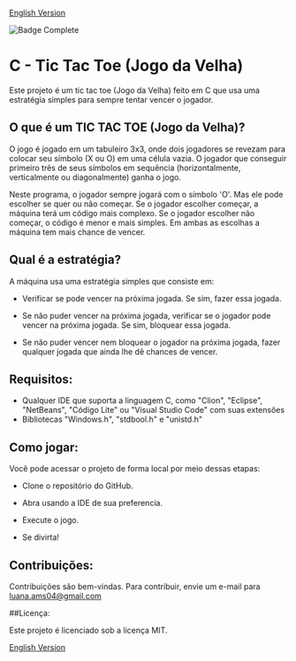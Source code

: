 <a href="https://github.com/LuanaAMS/C_tic_tac_toe/blob/main/README.md" target="_blank"> English Version </a>


![Badge Complete](http://img.shields.io/static/v1?label=STATUS&message=COMPLETE&color=GREEN&style=for-the-badge)


# C - Tic Tac Toe (Jogo da Velha)
Este projeto é um tic tac toe (Jogo da Velha) feito em C que usa uma estratégia simples para sempre tentar vencer o jogador.

## O que é um TIC TAC TOE (Jogo da Velha)?

O jogo é jogado em um tabuleiro 3x3, onde dois jogadores se revezam para colocar seu símbolo (X ou O) em uma célula vazia. O jogador que conseguir primeiro três de seus símbolos em sequência (horizontalmente, verticalmente ou diagonalmente) ganha o jogo.

Neste programa, o jogador sempre jogará com o símbolo 'O'. Mas ele pode escolher se quer ou não começar. Se o jogador escolher começar, a máquina terá um código mais complexo. Se o jogador escolher não começar, o código é menor e mais simples. Em ambas as escolhas a máquina tem mais chance de vencer.

## Qual é a estratégia?

A máquina usa uma estratégia simples que consiste em:

  - Verificar se pode vencer na próxima jogada. Se sim, fazer essa jogada.

  - Se não puder vencer na próxima jogada, verificar se o jogador pode vencer na próxima jogada. Se sim, bloquear essa jogada.

  - Se não puder vencer nem bloquear o jogador na próxima jogada, fazer qualquer jogada que ainda lhe dê chances de vencer.

## Requisitos:

- Qualquer IDE que suporta a linguagem C, como "Clion", "Eclipse", "NetBeans", "Código Lite" ou "Visual Studio Code" com suas extensões
- Bibliotecas "Windows.h", "stdbool.h" e "unistd.h"

## Como jogar:

Você pode acessar o projeto de forma local por meio dessas etapas:

 - Clone o repositório do GitHub.
   
 - Abra usando a IDE de sua preferencia.

 - Execute o jogo.

 - Se divirta!

## Contribuições:

Contribuições são bem-vindas. Para contribuir, envie um e-mail para luana.ams04@gmail.com

##Licença:

Este projeto é licenciado sob a licença MIT.

<a href="https://github.com/LuanaAMS/C_tic_tac_toe/blob/main/README.md" target="_blank"> English Version </a>
